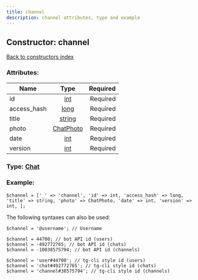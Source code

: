 ```yaml
---
title: channel
description: channel attributes, type and example
---
```

## Constructor: channel  
[Back to constructors index](index.md)



### Attributes:

| Name     |    Type       | Required |
|----------|:-------------:|---------:|
|id|[int](../types/int.md) | Required|
|access\_hash|[long](../types/long.md) | Required|
|title|[string](../types/string.md) | Required|
|photo|[ChatPhoto](../types/ChatPhoto.md) | Required|
|date|[int](../types/int.md) | Required|
|version|[int](../types/int.md) | Required|



### Type: [Chat](../types/Chat.md)


### Example:

```
$channel = ['_' => 'channel', 'id' => int, 'access_hash' => long, 'title' => string, 'photo' => ChatPhoto, 'date' => int, 'version' => int, ];
```  

The following syntaxes can also be used:

```
$channel = '@username'; // Username

$channel = 44700; // bot API id (users)
$channel = -492772765; // bot API id (chats)
$channel = -10038575794; // bot API id (channels)

$channel = 'user#44700'; // tg-cli style id (users)
$channel = 'chat#492772765'; // tg-cli style id (chats)
$channel = 'channel#38575794'; // tg-cli style id (channels)
```